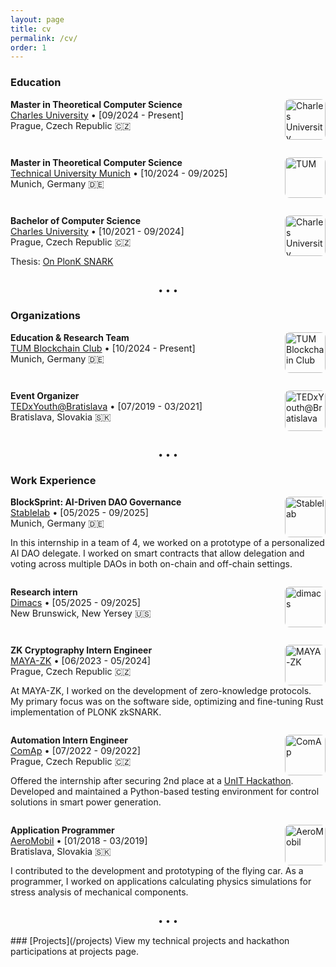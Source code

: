 ```yaml
---
layout: page
title: cv
permalink: /cv/
order: 1
---
```


<style>
    .cv-entry {
    margin-bottom: 1em;
    border-bottom: 2px solid var(--border-color);
    padding-bottom: 1em;
}

.cv-heading {
    display: flex;
    justify-content: space-between;
    align-items: flex-start;
}

.cv-heading-text {
    flex: 1;
    padding-right: 0.5em;
}

.cv-subheading {
    font-size: 0.9rem;
    /* color: var(--); */
}

.cv-img {
    width: 65px;
    height: 65px;
    object-fit: contain;
    /* padding: 8px; */
    border-radius: 8px;
    border: 3px solid var(--border-color);
    // filter: grayscale(100%) brightness(0.9) sepia(0.2) invert(0.8);
    // box-shadow: 0 2px 8px rgba(0,0,0,0.1);
    // transition: all 0.3s ease;
}

.cv-description {
    margin-top: 0.5em;
}
</style>

### Education

<div class="cv-entry">
    <div class="cv-heading">
        <div class="cv-heading-text">
            <strong>Master in Theoretical Computer Science</strong><br>
            <span class="cv-subheading">
                <a href="https://www.mff.cuni.cz/en">Charles University</a> • [09/2024 - Present] <br>
                Prague, Czech Republic 🇨🇿
            </span>
        </div>
        <img src="../assets/images/charles-uni.jpg" class="cv-img" alt="Charles University">
    </div>
</div>

<div class="cv-entry">
    <div class="cv-heading">
        <div class="cv-heading-text">
            <strong>Master in Theoretical Computer Science</strong><br>
            <span class="cv-subheading">
                <a href="https://www.tum.de/">Technical University Munich</a> • [10/2024 - 09/2025]<br>
                Munich, Germany 🇩🇪 
            </span>
        </div>
        <img src="../assets/images/tum-uni.png" class="cv-img" alt="TUM">
    </div>
</div>

<div class="cv-entry">
    <div class="cv-heading">
        <div class="cv-heading-text">
            <strong>Bachelor of Computer Science</strong><br>
            <span class="cv-subheading">
                <a href="https://www.mff.cuni.cz/en">Charles University</a> • [10/2021 - 09/2024] <br>
                Prague, Czech Republic 🇨🇿 
            </span>
        </div>
        <img src="../assets/images/charles-uni.jpg" class="cv-img" alt="Charles University">
    </div>
    Thesis: <a href="/research#reducing-polynomial-degree-in-plonk-zksnark">On PlonK SNARK</a>
</div>

<div style="text-align: center; margin: 15px 0;">• • •</div>

### Organizations

<div class="cv-entry">
    <div class="cv-heading">
        <div class="cv-heading-text">
            <strong>Education & Research Team</strong><br>
            <span class="cv-subheading">
                <a href="https://www.tum-blockchain.com/"> TUM Blockchain Club</a> • [10/2024 - Present] <br>
                Munich, Germany 🇩🇪
            </span>
        </div>
        <img src="../assets/images/tbc2.png" class="cv-img" alt="TUM Blockchain Club">
    </div>
</div>

<div class="cv-entry">
    <div class="cv-heading">
        <div class="cv-heading-text">
            <strong>Event Organizer</strong><br>
            <span class="cv-subheading">    
                <a href="https://www.ted.com/tedx/events/22149"> TEDxYouth@Bratislava</a> • [07/2019 - 03/2021] <br>
                Bratislava, Slovakia 🇸🇰
            </span>
        </div>
        <img src="../assets/images/tedx.png" class="cv-img" alt="TEDxYouth@Bratislava">
    </div>
</div>

<div style="text-align: center; margin: 15px 0;">• • •</div>

### Work Experience

<div class="cv-entry">
    <div class="cv-heading">
        <div class="cv-heading-text">
            <strong>BlockSprint: AI-Driven DAO Governance</strong><br>
            <span class="cv-subheading">
                <a href="https://stablelab.xyz/">Stablelab</a> • [05/2025 - 09/2025] <br>
                Munich, Germany 🇩🇪
            </span>
        </div>
        <img src="../assets/images/stablelab.jpg" class="cv-img" alt="Stablelab">
    </div>
    In this internship in a team of 4, we worked on a prototype of a personalized AI DAO delegate.
    I worked on smart contracts that allow delegation and voting across multiple DAOs in both
    on-chain and off-chain settings.
</div>

<div class="cv-entry">
    <div class="cv-heading">
        <div class="cv-heading-text">
            <strong>Research intern</strong><br>
            <span class="cv-subheading">
                <a href="http://dimacs.rutgers.edu/"> Dimacs</a> • [05/2025 - 09/2025] <br>
                New Brunswick, New Yersey 🇺🇸
            </span>
        </div>
        <img src="../assets/images/dimacs.png" class="cv-img" alt="dimacs">
    </div>
</div>

<div class="cv-entry">
    <div class="cv-heading">
        <div class="heading-text">
            <strong>ZK Cryptography Intern Engineer</strong><br>
            <span class="cv-subheading">
                <a href="https://www.maya-zk.com/"> MAYA-ZK</a> • [06/2023 - 05/2024] <br>
                Prague, Czech Republic 🇨🇿
            </span>
        </div>
        <img src="../assets/images/maya-zk.jpg" class="cv-img" alt="MAYA-ZK">
    </div>
    At MAYA-ZK, I worked on the development of zero-knowledge protocols. My primary focus was on the software side,
    optimizing and fine-tuning Rust implementation of PLONK zkSNARK.
</div>

<div class="cv-entry">
    <div class="cv-heading">
        <div class="heading-text">
            <strong>Automation Intern Engineer</strong><br>
            <span class="cv-subheading">
                <a href="https://www.comap-control.com/"> ComAp</a> • [07/2022 - 09/2022] <br>
                Prague, Czech Republic 🇨🇿
            </span>
        </div>
        <img src="../assets/images/comap.png" class="cv-img" alt="ComAp">
    </div>
    Offered the internship after securing 2nd place at a <a href="https://unit.bestprague.cz/"> UnIT Hackathon</a>.
    Developed and maintained a Python-based testing environment for control solutions in smart power generation.
</div>

<div class="cv-entry">
    <div class="cv-heading">
        <div class="heading-text">
            <strong>Application Programmer</strong><br>
            <span class="cv-subheading">
                <a href="https://www.aeromobil.com/"> AeroMobil</a> • [01/2018 - 03/2019] <br>
                Bratislava, Slovakia 🇸🇰
            </span>
        </div>
        <img src="../assets/images/aeromobil.png" class="cv-img" alt="AeroMobil">
    </div>
    I contributed to the development and prototyping of the flying car. As a programmer, I worked on applications
    calculating physics simulations for stress analysis of mechanical components.
</div>

<div style="text-align: center; margin: 15px 0;">• • •</div>
### [Projects](/projects)
View my technical projects and hackathon participations at projects page.
